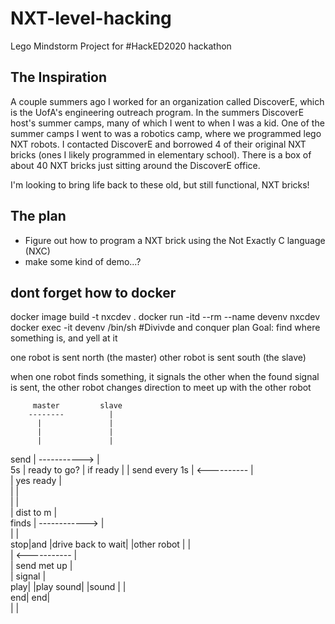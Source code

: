# NXT-level-hacking
Lego Mindstorm Project for #HackED2020 hackathon 

## The Inspiration
A couple summers ago I worked for an organization called DiscoverE, which is the UofA's engineering outreach program. In the summers DiscoverE host's summer camps, many of which I went to when I was a kid. One of the summer camps I went to was a robotics camp, where we programmed lego NXT robots. I contacted DiscoverE and borrowed 4 of their original NXT bricks (ones I likely programmed in elementary school). There is a box of about 40 NXT bricks just sitting around the DiscoverE office. 

I'm looking to bring life back to these old, but still functional, NXT bricks!

## The plan
- Figure out how to program a NXT brick using the Not Exactly C language (NXC)
- make some kind of demo...?

## dont forget how to docker
docker image build -t nxcdev .
docker run -itd --rm --name devenv nxcdev 
docker exec -it devenv /bin/sh
#Divivde and conquer plan
Goal: find where something is, and yell at it

one robot is sent north (the master)
other robot is sent south (the slave)

when one robot finds something, it signals the other
when the found signal is sent, the other robot changes direction to meet up with the other robot

         master         slave
        --------          |    
          |               |    
          |               |    
          |               |    
   send   | ----------->  |    
    5s    |  ready to go? | if ready
          |               | send every 1s
          |  <----------  |    
          |   yes ready   |    
          |               |    
          |               |    
          |   dist to m   |    
   finds  | ------------> |    
          |               |    
      stop|and            |drive back to 
      wait|               |other robot
          |               |    
          | <-----------  |    
          |  send met up  |    
          |  signal       |    
      play|               |play
     sound|               |sound 
          |               |    
       end|            end|    
          |               |   






 
